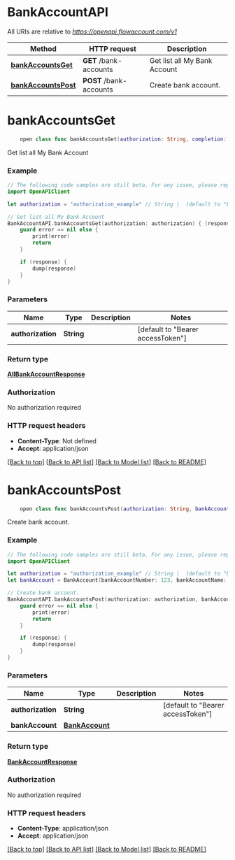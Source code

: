 # BankAccountAPI

All URIs are relative to *https://openapi.flowaccount.com/v1*

Method | HTTP request | Description
------------- | ------------- | -------------
[**bankAccountsGet**](BankAccountAPI.md#bankaccountsget) | **GET** /bank-accounts | Get list all My Bank Account
[**bankAccountsPost**](BankAccountAPI.md#bankaccountspost) | **POST** /bank-accounts | Create bank account.


# **bankAccountsGet**
```swift
    open class func bankAccountsGet(authorization: String, completion: @escaping (_ data: AllBankAccountResponse?, _ error: Error?) -> Void)
```

Get list all My Bank Account

### Example 
```swift
// The following code samples are still beta. For any issue, please report via http://github.com/OpenAPITools/openapi-generator/issues/new
import OpenAPIClient

let authorization = "authorization_example" // String |  (default to "Bearer accessToken")

// Get list all My Bank Account
BankAccountAPI.bankAccountsGet(authorization: authorization) { (response, error) in
    guard error == nil else {
        print(error)
        return
    }

    if (response) {
        dump(response)
    }
}
```

### Parameters

Name | Type | Description  | Notes
------------- | ------------- | ------------- | -------------
 **authorization** | **String** |  | [default to &quot;Bearer accessToken&quot;]

### Return type

[**AllBankAccountResponse**](AllBankAccountResponse.md)

### Authorization

No authorization required

### HTTP request headers

 - **Content-Type**: Not defined
 - **Accept**: application/json

[[Back to top]](#) [[Back to API list]](../README.md#documentation-for-api-endpoints) [[Back to Model list]](../README.md#documentation-for-models) [[Back to README]](../README.md)

# **bankAccountsPost**
```swift
    open class func bankAccountsPost(authorization: String, bankAccount: BankAccount, completion: @escaping (_ data: BankAccountResponse?, _ error: Error?) -> Void)
```

Create bank account.

### Example 
```swift
// The following code samples are still beta. For any issue, please report via http://github.com/OpenAPITools/openapi-generator/issues/new
import OpenAPIClient

let authorization = "authorization_example" // String |  (default to "Bearer accessToken")
let bankAccount = BankAccount(bankAccountNumber: 123, bankAccountName: "bankAccountName_example", bankAccountType: 123, bankBranch: "bankBranch_example", bankId: 123) // BankAccount | 

// Create bank account.
BankAccountAPI.bankAccountsPost(authorization: authorization, bankAccount: bankAccount) { (response, error) in
    guard error == nil else {
        print(error)
        return
    }

    if (response) {
        dump(response)
    }
}
```

### Parameters

Name | Type | Description  | Notes
------------- | ------------- | ------------- | -------------
 **authorization** | **String** |  | [default to &quot;Bearer accessToken&quot;]
 **bankAccount** | [**BankAccount**](BankAccount.md) |  | 

### Return type

[**BankAccountResponse**](BankAccountResponse.md)

### Authorization

No authorization required

### HTTP request headers

 - **Content-Type**: application/json
 - **Accept**: application/json

[[Back to top]](#) [[Back to API list]](../README.md#documentation-for-api-endpoints) [[Back to Model list]](../README.md#documentation-for-models) [[Back to README]](../README.md)

